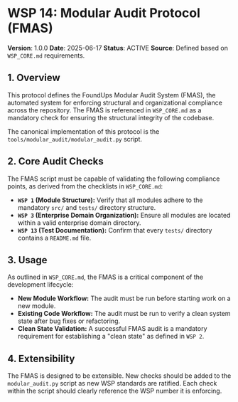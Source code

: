 # WSP 14: Modular Audit Protocol (FMAS)

**Version**: 1.0.0
**Date**: 2025-06-17
**Status**: ACTIVE
**Source**: Defined based on `WSP_CORE.md` requirements.

## 1. Overview

This protocol defines the FoundUps Modular Audit System (FMAS), the automated system for enforcing structural and organizational compliance across the repository. The FMAS is referenced in `WSP_CORE.md` as a mandatory check for ensuring the structural integrity of the codebase.

The canonical implementation of this protocol is the `tools/modular_audit/modular_audit.py` script.

## 2. Core Audit Checks

The FMAS script must be capable of validating the following compliance points, as derived from the checklists in `WSP_CORE.md`:

- **`WSP 1` (Module Structure):** Verify that all modules adhere to the mandatory `src/` and `tests/` directory structure.
- **`WSP 3` (Enterprise Domain Organization):** Ensure all modules are located within a valid enterprise domain directory.
- **`WSP 13` (Test Documentation):** Confirm that every `tests/` directory contains a `README.md` file.

## 3. Usage

As outlined in `WSP_CORE.md`, the FMAS is a critical component of the development lifecycle:

- **New Module Workflow:** The audit must be run before starting work on a new module.
- **Existing Code Workflow:** The audit must be run to verify a clean system state after bug fixes or refactoring.
- **Clean State Validation:** A successful FMAS audit is a mandatory requirement for establishing a "clean state" as defined in `WSP 2`.

## 4. Extensibility

The FMAS is designed to be extensible. New checks should be added to the `modular_audit.py` script as new WSP standards are ratified. Each check within the script should clearly reference the WSP number it is enforcing. 